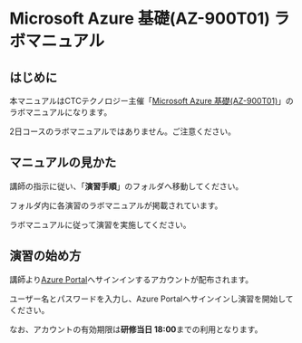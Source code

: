 # Microsoft Azure 基礎(AZ-900T01) ラボマニュアル



## はじめに

本マニュアルはCTCテクノロジー主催「[Microsoft Azure 基礎(AZ-900T01)](https://www.school.ctc-g.co.jp/course/P728.html)」のラボマニュアルになります。

2日コースのラボマニュアルではありません。ご注意ください。



## マニュアルの見かた

講師の指示に従い、「**演習手順**」のフォルダへ移動してください。

フォルダ内に各演習のラボマニュアルが掲載されています。

ラボマニュアルに従って演習を実施してください。



## 演習の始め方

講師より[Azure Portal](https://portal.azure.com/)へサインインするアカウントが配布されます。

ユーザー名とパスワードを入力し、Azure Portalへサインインし演習を開始してください。

なお、アカウントの有効期限は**研修当日 18:00**までの利用となります。